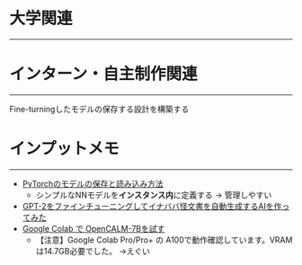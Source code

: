 # 大学関連
* * *
# インターン・自主制作関連
* * *
Fine-turningしたモデルの保存する設計を構築する
# インプットメモ
* * *
- [PyTorchのモデルの保存と読み込み方法](https://take-tech-engineer.com/pytorch-model-save-load/)
  - シンプルなNNモデルを**インスタンス内**に定義する -> 管理しやすい
- [GPT-2をファインチューニングしてイナババ怪文書を自動生成するAIを作ってみた](https://zenn.dev/koujimachi2023/articles/b6bde79e73dd1d)
- [Google Colab で OpenCALM-7Bを試す](https://note.com/npaka/n/n2185b422a2f2)
  - 【注意】Google Colab Pro/Pro+ の A100で動作確認しています。VRAMは14.7GB必要でした。 ->えぐい

